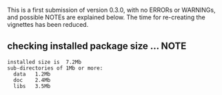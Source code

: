 This is a first submission of version 0.3.0, with no ERRORs or WARNINGs, and possible NOTEs are explained below. The time for re-creating the vignettes has been reduced.





## checking installed package size ... NOTE
    installed size is  7.2Mb
    sub-directories of 1Mb or more:
      data   1.2Mb
      doc    2.4Mb
      libs   3.5Mb
